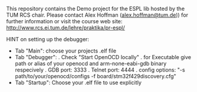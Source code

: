 This repository contains the Demo project for the ESPL lib hosted by the TUM RCS chair.
Please contact Alex Hoffman (alex.hoffman@tum.de)) for further information or visit
the course web site: http://www.rcs.ei.tum.de/lehre/praktika/pr-espl/


HINT on setting up the debugger:
 - Tab "Main": choose your projects .elf file
 - Tab "Debugger":
        . Check "Start OpenOCD locally"
        . for Executable give path or alias of your openocd and arm-none-eabi-gdb binary respecively
        . GDB port: 3333
        . Telnet port: 4444
        . config options: "-s path/to/your/openocd/configs -f board/stm32f429discovery.cfg"
 - Tab "Startup": Choose your .elf file to use explicitly
